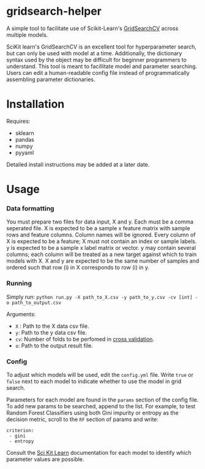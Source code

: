 # gridsearch-helper
A simple tool to facilitate use of Scikit-Learn's [GridSearchCV](https://scikit-learn.org/stable/modules/generated/sklearn.model_selection.GridSearchCV.html) across multiple models.

SciKit learn's GridSearchCV is an excellent tool for hyperparameter search, but can only be used with model at a time. Additionally, the dictionary syntax used by the object may be difficult for beginner programmers to understand.
This tool is meant to facillitate model and parameter searching. Users can edit a human-readable config file instead of programmatically assembling parameter dictionaries.

# Installation
Requires:
- sklearn
- pandas
- numpy
- pyyaml

Detailed install instructions may be added at a later date.

# Usage
### Data formatting
You must prepare two files for data input, X and y. Each must be a comma seperated file. X is expected to be a sample x feature matrix with sample rows and feature columns. 
Column names will be ignored. Every column of X is expected to be a feature; X must not contain an index or sample labels. y is expected to be a sample x label matrix or vector. 
y may contain several columns; each column will be treated as a new target against which to train models with X. X and y are expected to be the same number of samples and ordered such that row (i) in X corresponds to row (i) in y.

### Running
Simply run:
`python run.py -X path_to_X.csv -y path_to_y.csv -cv [int] -o path_to_output.csv`

Arguments:
- `X` : Path to the X data csv file.
- `y`: Path to the y data csv file.
- `cv`: Number of folds to be perfomed in [cross validation](https://scikit-learn.org/stable/modules/cross_validation.html).
- `o`: Path to the output result file.

### Config
To adjust which models will be used, edit the `config.yml` file. Write `true` or `false` next to each model to indicate whether to use the model in grid search.

Parameters for each model are found in the `params` section of the config file. To add new params to be searched, append to the list.
For example, to test Random Forest Classifiers using both Gini impurity or entropy as the decision metric, scroll to the `RF` section of params and write:

```
criterion:
 - gini
 - entropy
 ```
 Consult the [Sci Kit Learn](https://scikit-learn.org/) documentation for each model to identify which parameter values are possible.

